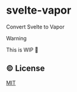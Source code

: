 # svelte-vapor

Convert Svelte to Vapor

> [!WARNING]
> This is WIP 👷

## ©️ License

[MIT](http://opensource.org/licenses/MIT)
